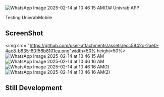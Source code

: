 ![WhatsApp Image 2025-02-14 at 10 46 15 AM(1)](https://github.com/user-attachments/assets/91f278a4-23ff-4c3a-9f60-54df2de60338)# Univrab APP

Testing UnivrabMobile

## ScreenShot
<img src= "https://github.com/user-attachments/assets/ecc5842c-2ae0-4ac8-b635-80f56b8101ea.png"width=50% height=50%>
![WhatsApp Image 2025-02-14 at 10 46 15 AM](https://github.com/user-attachments/assets/dc6d0de4-501e-4cee-a330-5d565d89d7fb)
![WhatsApp Image 2025-02-14 at 10 46 16 AM](https://github.com/user-attachments/assets/c626ea1d-513d-48f7-9beb-35d520c1d674)
![WhatsApp Image 2025-02-14 at 10 46 16 AM(1)](https://github.com/user-attachments/assets/8abfc606-1ae2-4de8-a6c8-2ef59fb9bf79)
![WhatsApp Image 2025-02-14 at 10 46 16 AM(2)](https://github.com/user-attachments/assets/81165397-a001-441f-8290-57c256625e62)

## Still Development
